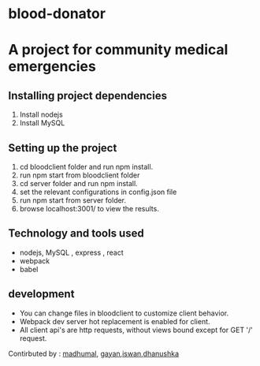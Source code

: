 # blood-donator

<h1>A project for community medical emergencies</h1>

<h2>Installing project dependencies</h2>

1. Install nodejs
2. Install MySQL

<h2>Setting up the project</h2>

1. cd bloodclient folder and run npm install.
2. run npm start from bloodclient folder
3. cd server folder and run npm install.
4. set the relevant configurations in config.json file
5. run npm start from server folder.
6. browse localhost:3001/ to view the results.

<h2>Technology and tools used</h2>

* nodejs, MySQL , express , react
* webpack
* babel

<h2>development</h2>

* You can change files in bloodclient to customize client behavior.
* Webpack dev server hot replacement is enabled for client.
* All client api's are http requests, without views bound except for GET '/' request.

Contirbuted by : <a href="https://github.com/lahirudevu" >madhumal</a>, <a href="https://github.com/gayancharith" >gayan</a>,<a href="https://github.com/iswanj" >iswan</a>,<a href="https://github.com/spdhanushka" >dhanushka</a>


